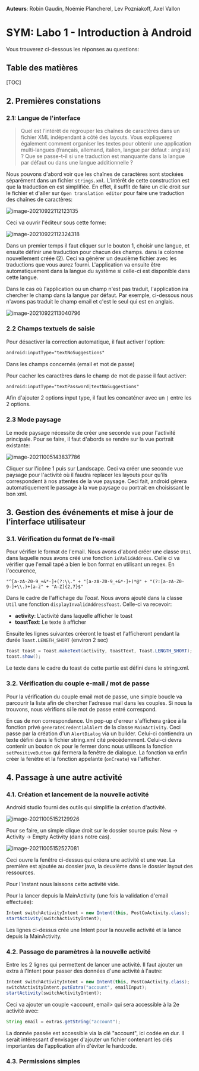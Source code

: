 **Auteurs**: Robin Gaudin, Noémie Plancherel, Lev Pozniakoff, Axel Vallon

# SYM: Labo 1 - Introduction à Android 

Vous trouverez ci-dessous les réponses au questions:

## Table des matières

[TOC]

## 2. Premières constations

### 2.1: Langue de l'interface

> Quel est l’intérêt de regrouper les chaînes de caractères dans un fichier XML indépendant à côté des layouts. Vous expliquerez également comment organiser les textes pour obtenir une application multi-langues (français, allemand, italien, langue par défaut : anglais) ? Que se passe-t-il si une traduction est manquante dans la langue par défaut ou dans une langue additionnelle ?

Nous pouvons d'abord voir que les chaînes de caractères sont stockées séparément dans un fichier ``strings.xml``. L'intérêt de cette construction est que la traduction en est simplifiée. En effet, il suffit de faire un clic droit sur le fichier et d'aller sur ``Open translation editor`` pour faire une traduction des chaînes de caractères:

![image-20210922112123135](README.assets/image-20210922112123135.png)

Ceci va ouvrir l'éditeur sous cette forme:

![image-20210922112324318](README.assets/image-20210922112324318.png)

Dans un premier temps il faut cliquer sur le bouton 1, choisir une langue, et ensuite définir une traduction pour chacun des champs. dans la colonne nouvellement créée (2). Ceci va générer un deuxième fichier avec les traductions que vous aurez fourni. L'application va ensuite être automatiquement dans la langue du système si celle-ci est disponible dans cette langue. 

Dans le cas où l'application ou un champ n'est pas traduit, l'application ira chercher le champ dans la langue par défaut. Par exemple, ci-dessous nous n'avons pas traduit le champ email et c'est le seul qui est en anglais.

![image-20210922113040796](README.assets/image-20210922113040796.png)

### 2.2 Champs textuels de saisie

Pour désactiver la correction automatique, il faut activer l'option:

````xml
android:inputType="textNoSuggestions"
````

Dans les champs concernés (email et mot de passe)

Pour cacher les caractères dans le champ de mot de passe il faut activer:

````xml
android:inputType="textPassword|textNoSuggestions" 
````

Afin d'ajouter 2 options input type, il faut les concaténer avec un ``|`` entre les 2 options.

### 2.3 Mode paysage

Le mode paysage nécessite de créer une seconde vue pour l'activité principale. Pour se faire, il faut d'abords se rendre sur la vue portrait existante:

![image-20211005143837786](README.assets/image-20211005143837786.png)

Cliquer sur l'icône 1 puis sur Landscape. Ceci va créer une seconde vue paysage pour l'activité où il faudra replacer les layouts pour qu'ils correspondent à nos attentes de la vue paysage. Ceci fait, android gèrera automatiquement le passage à la vue paysage ou portrait en choisissant le bon xml.

## 3. Gestion des événements et mise à jour de l’interface utilisateur

### 3.1. Vérification du format de l’e-mail

Pour vérifier le format de l'email. Nous avons d'abord créer une classe ``Util`` dans laquelle nous avons créé une fonction ``isValidAddress``. Celle ci va vérifier que l'email tapé a bien le bon format en utilisant un regex. En l'occurence, 

```
"^[a-zA-Z0-9_+&*-]+(?:\\." + "[a-zA-Z0-9_+&*-]+)*@" + "(?:[a-zA-Z0-9-]+\\.)+[a-z" + "A-Z]{2,7}$"
```

Dans le cadre de l'affichage du *Toast*. Nous avons ajouté dans la classe ``Util`` une fonction ``displayInvalidAddressToast``. Celle-ci va recevoir:

- **activity**: L'activité dans laquelle afficher le toast
- **toastText**: Le texte à afficher

Ensuite les lignes suivantes créeront le toast et l'afficheront pendant la durée ``Toast.LENGTH_SHORT`` (environ 2 sec)

````java
Toast toast = Toast.makeText(activity, toastText, Toast.LENGTH_SHORT);
toast.show();
````

Le texte dans le cadre du toast de cette partie est défini dans le string.xml.

### 3.2. Vérification du couple e-mail / mot de passe

Pour la vérification du couple email mot de passe, une simple boucle va parcourir la liste afin de chercher l'adresse mail dans les couples. Si nous la trouvons, nous vérifions si le mot de passe entré correspond. 

En cas de non correspondance. Un pop-up d'erreur s'affichera grâce à la fonction privé ``generateCredentialAlert`` de la classe ``MainActivity``. Ceci passe par la création d'un ``AlertDialog`` via un builder. Celui-ci contiendra un texte défini dans le fichier string.xml cité précédemment. Celui-ci devra contenir un bouton ok pour le fermer donc nous utilisons la fonction ``setPositiveButton`` qui fermera la fenêtre de dialogue. La fonction va enfin créer la fenêtre et la fonction appelante (``onCreate``) va l'afficher.

## 4. Passage à une autre activité

### 4.1. Création et lancement de la nouvelle activité

Android studio fourni des outils qui simplifie la création d'activité.

![image-20211005152129926](README.assets/image-20211005152129926.png)

Pour se faire, un simple clique droit sur le dossier source puis: New -> Activity -> Empty Activity (dans notre cas). 

![image-20211005152527081](README.assets/image-20211005152527081.png) 

Ceci ouvre la fenêtre ci-dessus qui créera une activité et une vue. La première est ajoutée au dossier java, la deuxième dans le dossier layout des ressources. 

Pour l'instant nous laissons cette activité vide. 

Pour la lancer depuis la MainActivity (une fois la validation d'email effectuée):

````java
Intent switchActivityIntent = new Intent(this, PostCoActivity.class); 
startActivity(switchActivityIntent);
````

Les lignes ci-dessus crée une Intent pour la nouvelle activité et la lance depuis la MainActivity.

### 4.2. Passage de paramètres à la nouvelle activité

Entre les 2 lignes qui permettent de lancer une activité. Il faut ajouter un extra à l'Intent pour passer des données d'une activité à l'autre:

````java
Intent switchActivityIntent = new Intent(this, PostCoActivity.class);
switchActivityIntent.putExtra("account", emailInput);
startActivity(switchActivityIntent);
````

Ceci va ajouter un couple <account, email> qui sera accessible à la 2e activité avec:

````java
String email = extras.getString("account");
````

La donnée passée est accessible via la clé "account", ici codée en dur. Il serait intéressant d'envisager d'ajouter un fichier contenant les clés importantes de l'application afin d'éviter le hardcode.

### 4.3. Permissions simples

